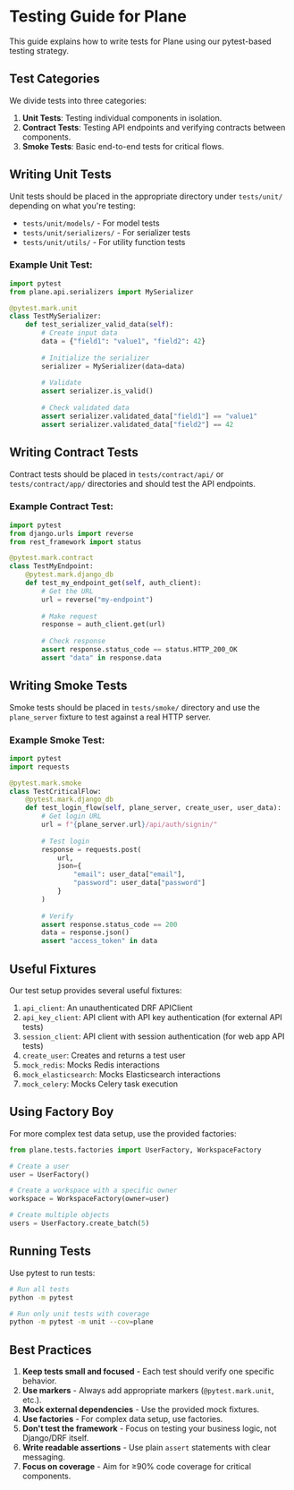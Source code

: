 # Testing Guide for Plane

This guide explains how to write tests for Plane using our pytest-based testing strategy.

## Test Categories

We divide tests into three categories:

1. **Unit Tests**: Testing individual components in isolation.
2. **Contract Tests**: Testing API endpoints and verifying contracts between components.
3. **Smoke Tests**: Basic end-to-end tests for critical flows.

## Writing Unit Tests

Unit tests should be placed in the appropriate directory under `tests/unit/` depending on what you're testing:

- `tests/unit/models/` - For model tests
- `tests/unit/serializers/` - For serializer tests
- `tests/unit/utils/` - For utility function tests

### Example Unit Test:

```python
import pytest
from plane.api.serializers import MySerializer

@pytest.mark.unit
class TestMySerializer:
    def test_serializer_valid_data(self):
        # Create input data
        data = {"field1": "value1", "field2": 42}
        
        # Initialize the serializer
        serializer = MySerializer(data=data)
        
        # Validate
        assert serializer.is_valid()
        
        # Check validated data
        assert serializer.validated_data["field1"] == "value1"
        assert serializer.validated_data["field2"] == 42
```

## Writing Contract Tests

Contract tests should be placed in `tests/contract/api/` or `tests/contract/app/` directories and should test the API endpoints.

### Example Contract Test:

```python
import pytest
from django.urls import reverse
from rest_framework import status

@pytest.mark.contract
class TestMyEndpoint:
    @pytest.mark.django_db
    def test_my_endpoint_get(self, auth_client):
        # Get the URL
        url = reverse("my-endpoint")
        
        # Make request
        response = auth_client.get(url)
        
        # Check response
        assert response.status_code == status.HTTP_200_OK
        assert "data" in response.data
```

## Writing Smoke Tests

Smoke tests should be placed in `tests/smoke/` directory and use the `plane_server` fixture to test against a real HTTP server.

### Example Smoke Test:

```python
import pytest
import requests

@pytest.mark.smoke
class TestCriticalFlow:
    @pytest.mark.django_db
    def test_login_flow(self, plane_server, create_user, user_data):
        # Get login URL
        url = f"{plane_server.url}/api/auth/signin/"
        
        # Test login
        response = requests.post(
            url, 
            json={
                "email": user_data["email"],
                "password": user_data["password"]
            }
        )
        
        # Verify
        assert response.status_code == 200
        data = response.json()
        assert "access_token" in data
```

## Useful Fixtures

Our test setup provides several useful fixtures:

1. `api_client`: An unauthenticated DRF APIClient
2. `api_key_client`: API client with API key authentication (for external API tests)
3. `session_client`: API client with session authentication (for web app API tests)
4. `create_user`: Creates and returns a test user
5. `mock_redis`: Mocks Redis interactions
6. `mock_elasticsearch`: Mocks Elasticsearch interactions
7. `mock_celery`: Mocks Celery task execution

## Using Factory Boy

For more complex test data setup, use the provided factories:

```python
from plane.tests.factories import UserFactory, WorkspaceFactory

# Create a user
user = UserFactory()

# Create a workspace with a specific owner
workspace = WorkspaceFactory(owner=user)

# Create multiple objects
users = UserFactory.create_batch(5)
```

## Running Tests

Use pytest to run tests:

```bash
# Run all tests
python -m pytest

# Run only unit tests with coverage
python -m pytest -m unit --cov=plane
```

## Best Practices

1. **Keep tests small and focused** - Each test should verify one specific behavior.
2. **Use markers** - Always add appropriate markers (`@pytest.mark.unit`, etc.).
3. **Mock external dependencies** - Use the provided mock fixtures.
4. **Use factories** - For complex data setup, use factories.
5. **Don't test the framework** - Focus on testing your business logic, not Django/DRF itself.
6. **Write readable assertions** - Use plain `assert` statements with clear messaging.
7. **Focus on coverage** - Aim for ≥90% code coverage for critical components.
